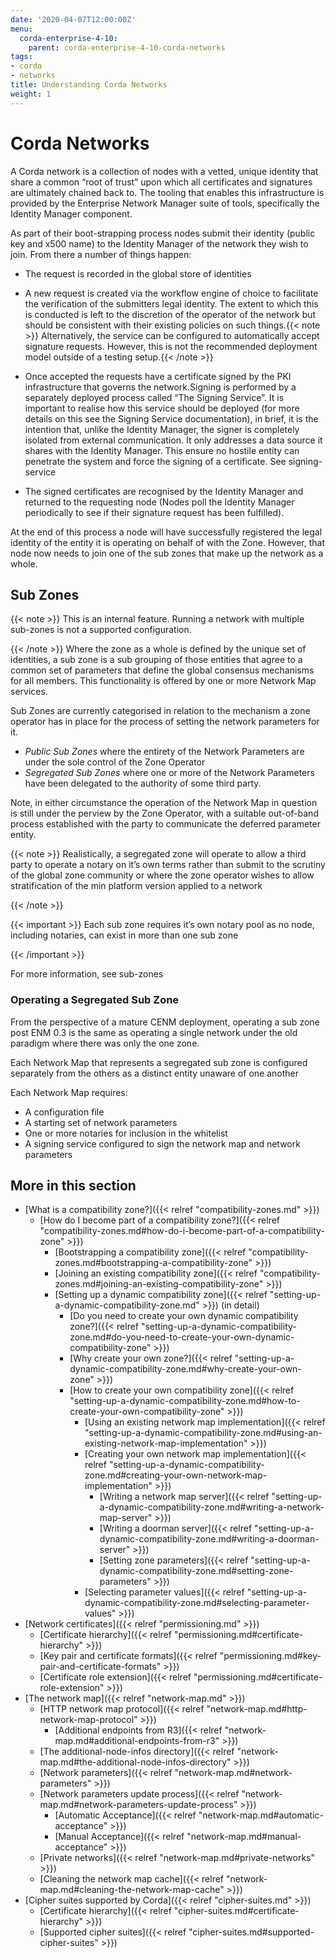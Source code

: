 ```yaml
---
date: '2020-04-07T12:00:00Z'
menu:
  corda-enterprise-4-10:
    parent: corda-enterprise-4-10-corda-networks
tags:
- corda
- networks
title: Understanding Corda Networks
weight: 1
---
```


# Corda Networks

A Corda network is a collection of nodes with a vetted, unique identity that share a common “root of trust”
upon which all certificates and signatures are ultimately chained back to. The tooling that enables this infrastructure
is provided by the Enterprise Network Manager suite of tools, specifically the Identity Manager component.

As part of their boot-strapping process nodes submit their identity (public key and x500 name) to the Identity Manager
of the network they wish to join. From there a number of things happen:


* The request is recorded in the global store of identities
* A new request is created via the workflow engine of choice to facilitate the verification of the submitters legal
identity. The extent to which this is conducted is left to the discretion of the operator of the network but
should be consistent with their existing policies on such things.{{< note >}}
Alternatively, the service can be configured to automatically accept signature requests. However, this is
not the recommended deployment model outside of a testing setup.{{< /note >}}

* Once accepted the requests have a certificate signed by the PKI infrastructure that governs the network.Signing is performed by a separately deployed process called “The Signing Service”. It is important to realise how
this service should be deployed (for more details on this see the Signing Service documentation), in brief, it is the
intention that, unlike the Identity Manager, the signer is completely isolated from external communication. It only
addresses a data source it shares with the Identity Manager. This ensure no hostile entity can penetrate the system
and force the signing of a certificate. See signing-service
* The signed certificates are recognised by the Identity Manager and returned to the requesting node (Nodes poll the
Identity Manager periodically to see if their signature request has been fulfilled).

At the end of this process a node will have successfully registered the legal identity of the entity it is operating
on behalf of with the Zone. However, that node now needs to join one of the sub zones that make up the network as a
whole.


## Sub Zones

{{< note >}}
This is an internal feature. Running a network with multiple sub-zones is not a supported configuration.

{{< /note >}}
Where the zone as a whole is defined by the unique set of identities, a sub zone is a sub grouping of those entities
that agree to a common set of parameters that define the global consensus mechanisms for all members. This functionality
is offered by one or more Network Map services.

Sub Zones are currently categorised in relation to the mechanism a zone operator has in place for the process of
setting the network parameters for it.


* *Public Sub Zones* where the entirety of the Network Parameters are under the sole control of the Zone Operator
* *Segregated Sub Zones* where one or more of the Network Parameters have been delegated to the authority of some
third party.

Note, in either circumstance the operation of the Network Map in question is still under the perview by the Zone
Operator, with a suitable out-of-band process established with the party to communicate the deferred parameter
entity.

{{< note >}}
Realistically, a segregated zone will operate to allow a third party to operate a notary on it’s own
terms rather than submit to the scrutiny of the global zone community or where the zone operator wishes to allow
stratification of the min platform version applied to a network

{{< /note >}}

{{< important >}}
Each sub zone requires it’s own notary pool as no node, including notaries, can exist in more than
one sub zone


{{< /important >}}

For more information, see sub-zones


### Operating a Segregated Sub Zone

From the perspective of a mature CENM deployment, operating a sub zone post ENM 0.3 is the same as operating a single
network under the old paradigm where there was only the one zone.

Each Network Map that represents a segregated sub zone is configured separately from the others as a distinct entity
unaware of one another

Each Network Map requires:

* A configuration file
* A starting set of network parameters
* One or more notaries for inclusion in the whitelist
* A signing service configured to sign the network map and network parameters


## More in this section

* [What is a compatibility zone?]({{< relref "compatibility-zones.md" >}})
    * [How do I become part of a compatibility zone?]({{< relref "compatibility-zones.md#how-do-i-become-part-of-a-compatibility-zone" >}})
        * [Bootstrapping a compatibility zone]({{< relref "compatibility-zones.md#bootstrapping-a-compatibility-zone" >}})
        * [Joining an existing compatibility zone]({{< relref "compatibility-zones.md#joining-an-existing-compatibility-zone" >}})
        * [Setting up a dynamic compatibility zone]({{< relref "setting-up-a-dynamic-compatibility-zone.md" >}}) (in detail)
            * [Do you need to create your own dynamic compatibility zone?]({{< relref "setting-up-a-dynamic-compatibility-zone.md#do-you-need-to-create-your-own-dynamic-compatibility-zone" >}})
            * [Why create your own zone?]({{< relref "setting-up-a-dynamic-compatibility-zone.md#why-create-your-own-zone" >}})
            * [How to create your own compatibility zone]({{< relref "setting-up-a-dynamic-compatibility-zone.md#how-to-create-your-own-compatibility-zone" >}})
                * [Using an existing network map implementation]({{< relref "setting-up-a-dynamic-compatibility-zone.md#using-an-existing-network-map-implementation" >}})
                * [Creating your own network map implementation]({{< relref "setting-up-a-dynamic-compatibility-zone.md#creating-your-own-network-map-implementation" >}})
                    * [Writing a network map server]({{< relref "setting-up-a-dynamic-compatibility-zone.md#writing-a-network-map-server" >}})
                    * [Writing a doorman server]({{< relref "setting-up-a-dynamic-compatibility-zone.md#writing-a-doorman-server" >}})
                    * [Setting zone parameters]({{< relref "setting-up-a-dynamic-compatibility-zone.md#setting-zone-parameters" >}})
                * [Selecting parameter values]({{< relref "setting-up-a-dynamic-compatibility-zone.md#selecting-parameter-values" >}})
* [Network certificates]({{< relref "permissioning.md" >}})
    * [Certificate hierarchy]({{< relref "permissioning.md#certificate-hierarchy" >}})
    * [Key pair and certificate formats]({{< relref "permissioning.md#key-pair-and-certificate-formats" >}})
    * [Certificate role extension]({{< relref "permissioning.md#certificate-role-extension" >}})
* [The network map]({{< relref "network-map.md" >}})
    * [HTTP network map protocol]({{< relref "network-map.md#http-network-map-protocol" >}})
        * [Additional endpoints from R3]({{< relref "network-map.md#additional-endpoints-from-r3" >}})
    * [The additional-node-infos directory]({{< relref "network-map.md#the-additional-node-infos-directory" >}})
    * [Network parameters]({{< relref "network-map.md#network-parameters" >}})
    * [Network parameters update process]({{< relref "network-map.md#network-parameters-update-process" >}})
        * [Automatic Acceptance]({{< relref "network-map.md#automatic-acceptance" >}})
        * [Manual Acceptance]({{< relref "network-map.md#manual-acceptance" >}})
    * [Private networks]({{< relref "network-map.md#private-networks" >}})
    * [Cleaning the network map cache]({{< relref "network-map.md#cleaning-the-network-map-cache" >}})
* [Cipher suites supported by Corda]({{< relref "cipher-suites.md" >}})
    * [Certificate hierarchy]({{< relref "cipher-suites.md#certificate-hierarchy" >}})
    * [Supported cipher suites]({{< relref "cipher-suites.md#supported-cipher-suites" >}})
